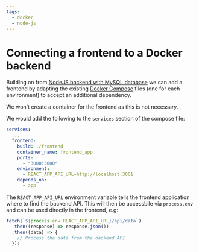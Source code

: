 ```yaml
---
tags:
  - docker
  - node-js
---
```


# Connecting a frontend to a Docker backend

Building on from
[NodeJS backend with MySQL database](Node_and_MySQL_db.md)
we can add a frontend by adapting the existing
[Docker Compose](Docker_Compose.md) files (one for each
environment) to accept an additional dependency.

We won't create a container for the frontend as this is not necessary.

We would add the following to the `services` section of the compose file:

```yml
services:
  ...
  frontend:
    build: ./frontend
    container_name: frontend_app
    ports:
      - "3000:3000"
    environment:
      - REACT_APP_API_URL=http://localhost:3001
    depends_on:
      - app
```

The `REACT_APP_API_URL` environment variable tells the frontend application
where to find the backend API. This will then be accessbile via `process.env`
and can be used directly in the frontend, e.g:

```js
fetch(`${process.env.REACT_APP_API_URL}/api/data`)
  .then((response) => response.json())
  .then((data) => {
    // Process the data from the backend API
  });
```
